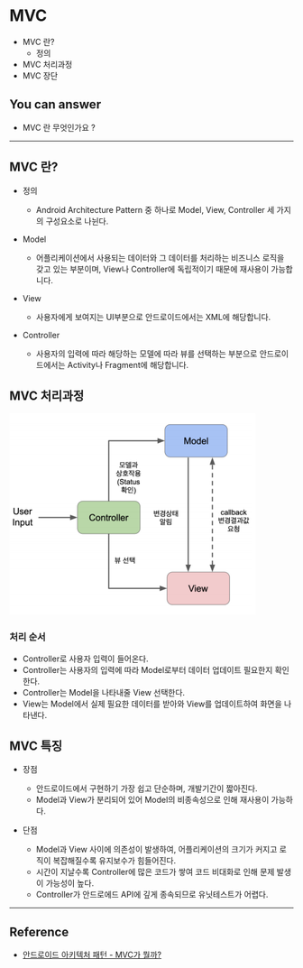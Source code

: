 # MVC
<!--Table of Contents-->
- MVC 란?
    - 정의
- MVC 처리과정
- MVC 장단

<!-- 어떤 질문을 대답할 수 있어야 하는지-->
## You can answer
- MVC 란 무엇인가요 ?

<!--Contents-->

---
## MVC 란?
- 정의
  * Android Architecture Pattern 중 하나로 Model, View, Controller 세 가지의 구성요소로 나뉜다.

- Model
  * 어플리케이션에서 사용되는 데이터와 그 데이터를 처리하는 비즈니스 로직을 갖고 있는 부분이며, View나 Controller에 독립적이기 때문에 재사용이 가능합니다.

- View
  * 사용자에게 보여지는 UI부분으로 안드로이드에서는 XML에 해당합니다.

- Controller
  * 사용자의 입력에 따라 해당하는 모델에 따라 뷰를 선택하는 부분으로 안드로이드에서는 Activity나 Fragment에 해당합니다.

## MVC 처리과정
  ![MVCProcess](./img/MVCProcess.PNG)
  ### 처리 순서
  * Controller로 사용자 입력이 들어온다.
  * Controller는 사용자의 입력에 따라 Model로부터 데이터 업데이트 필요한지 확인한다.
  * Controller는 Model을 나타내줄 View 선택한다.
  * View는 Model에서 실제 필요한 데이터를 받아와 View를 업데이트하여 화면을 나타낸다.

## MVC 특징
  - 장점
    * 안드로이드에서 구현하기 가장 쉽고 단순하며, 개발기간이 짧아진다.
    * Model과 View가 분리되어 있어 Model의 비종속성으로 인해 재사용이 가능하다.

  - 단점
    * Model과 View 사이에 의존성이 발생하여, 어플리케이션의 크기가 커지고 로직이 복잡해질수록 유지보수가 힘들어진다.
    * 시간이 지날수록 Controller에 많은 코드가 쌓여 코드 비대화로 인해 문제 발생이 가능성이 높다.
    * Controller가 안드로에드 API에 깊게 종속되므로 유닛테스트가 어렵다.

---
## Reference
- [안드로이드 아키텍처 패턴 - MVC가 뭘까?](https://velog.io/@jojo_devstory/%EC%95%88%EB%93%9C%EB%A1%9C%EC%9D%B4%EB%93%9C-%EC%95%84%ED%82%A4%ED%85%8D%EC%B3%90-%ED%8C%A8%ED%84%B4-MVC%EA%B0%80-%EB%AD%98%EA%B9%8C)
